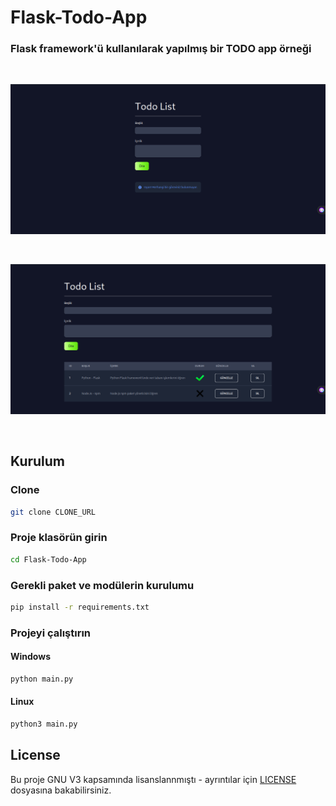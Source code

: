 # Flask-Todo-App

### Flask framework'ü kullanılarak yapılmış bir TODO app örneği

<br>

![img](/src/img/img-1.png)

<br>

![img](/src/img/img-2.png)

<br>

## Kurulum

### Clone

```bash
git clone CLONE_URL
```

### Proje klasörün girin

```bash
cd Flask-Todo-App
```

### Gerekli paket ve modülerin kurulumu

```bash
pip install -r requirements.txt
```

### Projeyi çalıştırın

#### Windows

```bash
python main.py
```

#### Linux

```bash
python3 main.py
```

## License

Bu proje GNU V3 kapsamında lisanslannmıştı - ayrıntılar için [LICENSE](LICENSE) dosyasına bakabilirsiniz.
